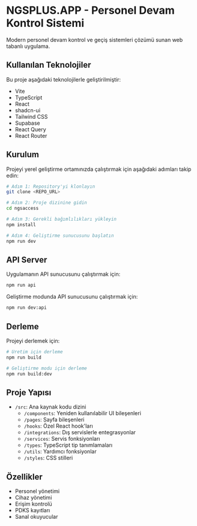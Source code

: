 # NGSPLUS.APP - Personel Devam Kontrol Sistemi

Modern personel devam kontrol ve geçiş sistemleri çözümü sunan web tabanlı
uygulama.

## Kullanılan Teknolojiler

Bu proje aşağıdaki teknolojilerle geliştirilmiştir:

- Vite
- TypeScript
- React
- shadcn-ui
- Tailwind CSS
- Supabase
- React Query
- React Router

## Kurulum

Projeyi yerel geliştirme ortamınızda çalıştırmak için aşağıdaki adımları takip
edin:

```sh
# Adım 1: Repository'yi klonlayın
git clone <REPO_URL>

# Adım 2: Proje dizinine gidin
cd ngsaccess

# Adım 3: Gerekli bağımlılıkları yükleyin
npm install

# Adım 4: Geliştirme sunucusunu başlatın
npm run dev
```

## API Server

Uygulamanın API sunucusunu çalıştırmak için:

```sh
npm run api
```

Geliştirme modunda API sunucusunu çalıştırmak için:

```sh
npm run dev:api
```

## Derleme

Projeyi derlemek için:

```sh
# Üretim için derleme
npm run build

# Geliştirme modu için derleme
npm run build:dev
```

## Proje Yapısı

- `/src`: Ana kaynak kodu dizini
  - `/components`: Yeniden kullanılabilir UI bileşenleri
  - `/pages`: Sayfa bileşenleri
  - `/hooks`: Özel React hook'ları
  - `/integrations`: Dış servislerle entegrasyonlar
  - `/services`: Servis fonksiyonları
  - `/types`: TypeScript tip tanımlamaları
  - `/utils`: Yardımcı fonksiyonlar
  - `/styles`: CSS stilleri

## Özellikler

- Personel yönetimi
- Cihaz yönetimi
- Erişim kontrolü
- PDKS kayıtları
- Sanal okuyucular
